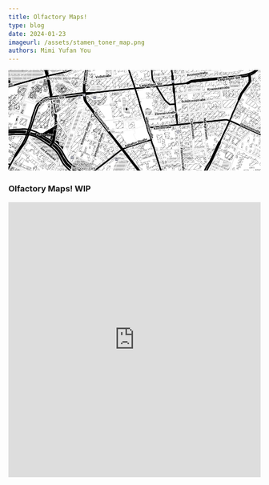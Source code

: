 ```yaml
---
title: Olfactory Maps! 
type: blog
date: 2024-01-23
imageurl: /assets/stamen_toner_map.png
authors: Mimi Yufan You
---
```


![Banner](/assets/stamen_toner_map.png)

### Olfactory Maps! WIP 

<iframe title="Folium and Google APIs" src="https://rawcdn.githack.com/mimiyufanyou/mimiyufanyou.github.io/ec95178b6860f7fc940b7406381ecef751918f21/assets/map_stadia_stamen_toner.html" style="width: 100%; height: 550px; border: none;"> 
</iframe>

